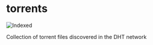 torrents 
========
![Indexed](https://img.shields.io/badge/indexed-237802-blue)

Collection of torrent files discovered in the DHT network
